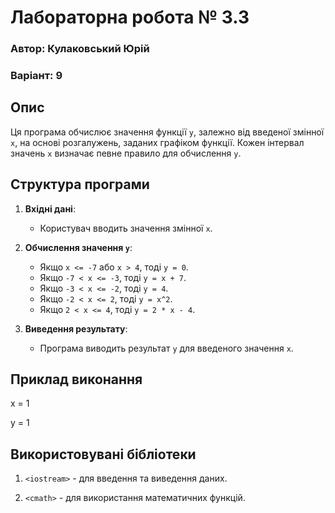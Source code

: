 # Лабораторна робота № 3.3

### Автор: Кулаковський Юрій

### Варіант: 9

## Опис

Ця програма обчислює значення функції `y`, залежно від введеної змінної `x`, на основі розгалужень, заданих графіком функції. Кожен інтервал значень `x` визначає певне правило для обчислення `y`.

## Структура програми

1. **Вхідні дані**:
    - Користувач вводить значення змінної `x`.

2. **Обчислення значення `y`**:
    - Якщо `x <= -7` або `x > 4`, тоді `y = 0`.
    - Якщо `-7 < x <= -3`, тоді `y = x + 7`.
    - Якщо `-3 < x <= -2`, тоді `y = 4`.
    - Якщо `-2 < x <= 2`, тоді `y = x^2`.
    - Якщо `2 < x <= 4`, тоді `y = 2 * x - 4`.

3. **Виведення результату**:
    - Програма виводить результат `y` для введеного значення `x`.

## Приклад виконання

x = 1

y = 1

## Використовувані бібліотеки
1) `<iostream>` - для введення та виведення даних.

2) `<cmath>` - для використання математичних функцій.